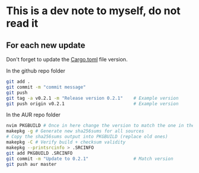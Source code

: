 # This is a dev note to myself, do not read it

## For each new update

Don't forget to update the [Cargo.toml](Cargo.toml) file version.

In the github repo folder
```bash
git add .
git commit -m "commit message"
git push
git tag -a v0.2.1 -m "Release version 0.2.1"    # Example version
git push origin v0.2.1                          # Example version
```

In the AUR repo folder
```bash
nvim PKGBUILD # Once in here change the version to match the one in the github repo
makepkg -g # Generate new sha256sums for all sources
# Copy the sha256sums output into PKGBUILD (replace old ones)
makepkg -C # Verify build + checksum validity
makepkg --printsrcinfo > .SRCINFO
git add PKGBUILD .SRCINFO
git commit -m "Update to 0.2.1"                 # Match version
git push aur master
```
